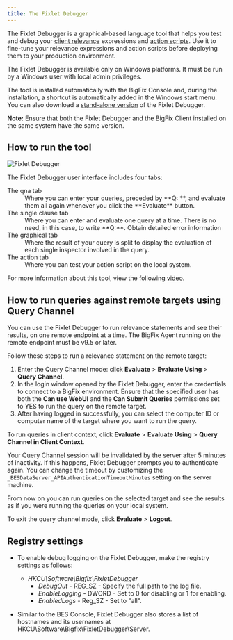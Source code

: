 ```yaml
---
title: The Fixlet Debugger
---
```


The Fixlet Debugger is a graphical-based language tool that helps you test and debug your [client relevance](https://developer.bigfix.com/relevance/guide/client/) expressions and [action scripts](https://developer.bigfix.com/action-script/guide/). Use it to fine-tune your relevance expressions and action scripts before deploying them to your production environment.

The Fixlet Debugger is available only on Windows platforms. It must be run by a Windows user with local admin privileges.

The tool is installed automatically with the BigFix Console and, during the installation, a shortcut is automatically added in the Windows start menu.
You can also download a [stand-alone version](http://support.bigfix.com/bes/release/ ) of the Fixlet Debugger. 

**Note:** Ensure that both the Fixlet Debugger and the BigFix Client installed on the same system have the same version.

## How to run the tool

![Fixlet Debugger](/static/img/fixlet_debugger.png)

The Fixlet Debugger user interface includes four tabs:
<dl>
   <dt>The qna tab</dt>
   <dd>Where you can enter your queries, preceded by **Q: **, and evaluate them all again whenever you click the **Evaluate** button.</dd>
   <dt>The single clause tab</dt>
   <dd>Where you can enter and evaluate one query at a time. There is no need, in this case, to write **Q:**. Obtain detailed error information</dd>
   <dt>The graphical tab</dt>
   <dd>Where the result of your query is split to display the evaluation of each single inspector involved in the query.</dd>
   <dt>The action tab</dt>
   <dd>Where you can test your action script on the local system.</dd>
   </dl>

For more information about this tool, view the following [video](https://www.youtube.com/watch?v=sujEc4HqXew).

## How to run queries against remote targets using Query Channel

You can use the Fixlet Debugger to run relevance statements and see their results, on one remote endpoint at a time. The BigFix Agent running on the remote endpoint must be v9.5 or later.

Follow these steps to run a relevance statement on the remote target:
1. Enter the Query Channel mode: click **Evaluate** > **Evaluate Using** > **Query Channel**.
2. In the login window opened by the Fixlet Debugger, enter the credentials to connect to a BigFix environment. Ensure that the specified user has both the **Can use WebUI** and the **Can Submit Queries** permissions set to YES to run the query on the remote target.
3. After having logged in successfully, you can select the computer ID or computer name of the target where you want to run the query.

To run queries in client context, click **Evaluate** > **Evaluate Using** > **Query Channel in Client Context**.

Your Query Channel session will be invalidated by the server after 5 minutes of inactivity. If this happens, Fixlet Debugger prompts you to authenticate again. You can change the timeout by customizing the <code>_BESDataServer_APIAuthenticationTimeoutMinutes</code> setting on the server machine.

From now on you can run queries on the selected target and see the results as if you were running the queries on your local system.

To exit the query channel mode, click **Evaluate** > **Logout**.

## Registry settings

+ To enable debug logging on the Fixlet Debugger, make the registry settings as follows: 
  * _HKCU\Software\Bigfix\FixletDebugger_
    * _DebugOut_ - REG_SZ - Specify the full path to the log file.
    * _EnableLogging_ - DWORD - Set to 0 for disabling or 1 for enabling.
    * _EnabledLogs_ - Reg_SZ -  Set to "all".

+ Similar to the BES Console, Fixlet Debugger also stores a list of hostnames and its usernames at HKCU\Software\Bigfix\FixletDebugger\Server.
